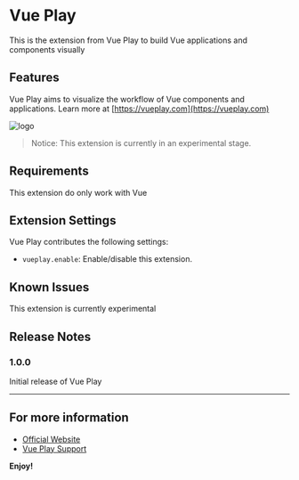 # Vue Play

This is the extension from Vue Play to build Vue applications and components visually

## Features

Vue Play aims to visualize the workflow of Vue components and applications.
Learn more at [https://vueplay.com](https://vueplay.com)

![logo](https://ph-files.imgix.net/015a2a1e-1a13-4d22-b1bf-a96e7c8e2cd0.png)

> Notice: This extension is currently in an experimental stage.

## Requirements

This extension do only work with Vue

## Extension Settings

Vue Play contributes the following settings:

* `vueplay.enable`: Enable/disable this extension.

## Known Issues

This extension is currently experimental

## Release Notes

### 1.0.0

Initial release of Vue Play

---

## For more information

* [Official Website](https://vueplay.com)
* [Vue Play Support](https://vueplay.com/support)

**Enjoy!**
